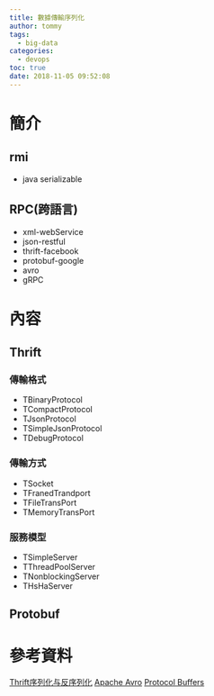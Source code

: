 ```yaml
---
title: 數據傳輸序列化
author: tommy
tags:
  - big-data
categories:
  - devops
toc: true
date: 2018-11-05 09:52:08
---
```


# 簡介

## rmi 
- java serializable


## RPC(跨語言)
- xml-webService 
- json-restful
- thrift-facebook
- protobuf-google
- avro
- gRPC


<!--more-->
# 內容

## Thrift

### 傳輸格式
- TBinaryProtocol
- TCompactProtocol
- TJsonProtocol
- TSimpleJsonProtocol
- TDebugProtocol 
### 傳輸方式
- TSocket
- TFranedTrandport
- TFileTransPort
- TMemoryTransPort
### 服務模型
- TSimpleServer
- TThreadPoolServer
- TNonblockingServer
- THsHaServer


## Protobuf



# 參考資料
[Thrift序列化与反序列化](https://blog.csdn.net/xuemengrui12/article/details/60963538)
[Apache Avro](http://avro.apache.org/docs/1.8.2/)
[Protocol Buffers](https://developers.google.com/protocol-buffers/?hl=zh-TW)





